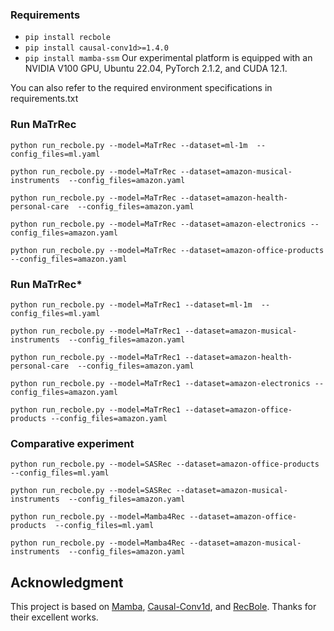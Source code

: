 
### Requirements
  * `pip install recbole`
  * `pip install causal-conv1d>=1.4.0`
  * `pip install mamba-ssm`
Our experimental platform is equipped with an NVIDIA V100 GPU, Ubuntu 22.04, PyTorch 2.1.2, and CUDA 12.1.

You can also refer to the required environment specifications in requirements.txt
### Run MaTrRec

```python run_recbole.py --model=MaTrRec --dataset=ml-1m  --config_files=ml.yaml```  

```python run_recbole.py --model=MaTrRec --dataset=amazon-musical-instruments  --config_files=amazon.yaml```  

```python run_recbole.py --model=MaTrRec --dataset=amazon-health-personal-care  --config_files=amazon.yaml```

```python run_recbole.py --model=MaTrRec --dataset=amazon-electronics --config_files=amazon.yaml```

```python run_recbole.py --model=MaTrRec --dataset=amazon-office-products --config_files=amazon.yaml```

### Run MaTrRec*

```python run_recbole.py --model=MaTrRec1 --dataset=ml-1m  --config_files=ml.yaml```

```python run_recbole.py --model=MaTrRec1 --dataset=amazon-musical-instruments  --config_files=amazon.yaml```

```python run_recbole.py --model=MaTrRec1 --dataset=amazon-health-personal-care  --config_files=amazon.yaml```

```python run_recbole.py --model=MaTrRec1 --dataset=amazon-electronics --config_files=amazon.yaml```

```python run_recbole.py --model=MaTrRec1 --dataset=amazon-office-products --config_files=amazon.yaml```

### Comparative experiment

```python run_recbole.py --model=SASRec --dataset=amazon-office-products  --config_files=ml.yaml```

```python run_recbole.py --model=SASRec --dataset=amazon-musical-instruments  --config_files=amazon.yaml```

```python run_recbole.py --model=Mamba4Rec --dataset=amazon-office-products  --config_files=ml.yaml```

```python run_recbole.py --model=Mamba4Rec --dataset=amazon-musical-instruments  --config_files=amazon.yaml```



## Acknowledgment

This project is based on [Mamba](https://github.com/state-spaces/mamba), [Causal-Conv1d](https://github.com/Dao-AILab/causal-conv1d), and [RecBole](https://github.com/RUCAIBox/RecBole). Thanks for their excellent works.
